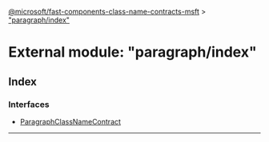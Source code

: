 [@microsoft/fast-components-class-name-contracts-msft](../README.md) > ["paragraph/index"](../modules/_paragraph_index_.md)

# External module: "paragraph/index"

## Index

### Interfaces

* [ParagraphClassNameContract](../interfaces/_paragraph_index_.paragraphclassnamecontract.md)

---


